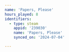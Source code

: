 ```yaml
---
name: 'Papers, Please'
hours_played: 8
identifiers:
  - type: steam
    appid: '239030'
    name: 'Papers, Please'
    synced_on: '2024-07-04'

---
```

